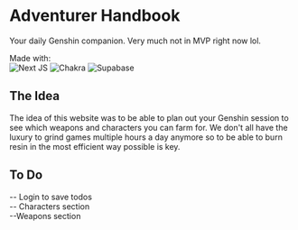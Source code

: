 <h1>Adventurer Handbook</h1>
Your daily Genshin companion. Very much not in MVP right now lol.

Made with: <br>
![Next JS](https://img.shields.io/badge/Next-black?style=for-the-badge&logo=next.js&logoColor=white)
![Chakra](https://img.shields.io/badge/chakra-%234ED1C5.svg?style=for-the-badge&logo=chakraui&logoColor=white)
![Supabase](https://img.shields.io/badge/Supabase-3ECF8E?style=for-the-badge&logo=supabase&logoColor=white)

## The Idea
The idea of this website was to be able to plan out your Genshin session to see which weapons and characters you can farm for. We don't all have the luxury to grind games multiple hours a day anymore so to be able to burn resin in the most efficient way possible is key.

## To Do
  -- Login to save todos<br>
  -- Characters section<br>
  --Weapons section
